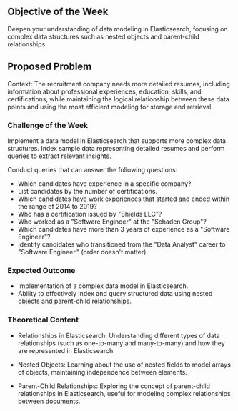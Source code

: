 ## Objective of the Week

Deepen your understanding of data modeling in Elasticsearch, focusing on complex data structures such as nested objects and parent-child relationships.

## Proposed Problem

Context: The recruitment company needs more detailed resumes, including information about professional experiences, education, skills, and certifications, while maintaining the logical relationship between these data points and using the most efficient modeling for storage and retrieval.

### Challenge of the Week

Implement a data model in Elasticsearch that supports more complex data structures. Index sample data representing detailed resumes and perform queries to extract relevant insights.

Conduct queries that can answer the following questions:

- Which candidates have experience in a specific company?
- List candidates by the number of certifications.
- Which candidates have work experiences that started and ended within the range of 2014 to 2019?
- Who has a certification issued by "Shields LLC"?
- Who worked as a "Software Engineer" at the "Schaden Group"?
- Which candidates have more than 3 years of experience as a "Software Engineer"?
- Identify candidates who transitioned from the "Data Analyst" career to "Software Engineer." (order doesn't matter)

### Expected Outcome

- Implementation of a complex data model in Elasticsearch.
- Ability to effectively index and query structured data using nested objects and parent-child relationships.

### Theoretical Content

- Relationships in Elasticsearch: Understanding different types of data relationships (such as one-to-many and many-to-many) and how they are represented in Elasticsearch.

- Nested Objects: Learning about the use of nested fields to model arrays of objects, maintaining independence between elements.

- Parent-Child Relationships: Exploring the concept of parent-child relationships in Elasticsearch, useful for modeling complex relationships between documents.